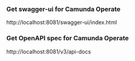### Get swagger-ui for Camunda Operate
http://localhost:8081/swagger-ui/index.html

### Get OpenAPI spec for Camunda Operate
http://localhost:8081/v3/api-docs